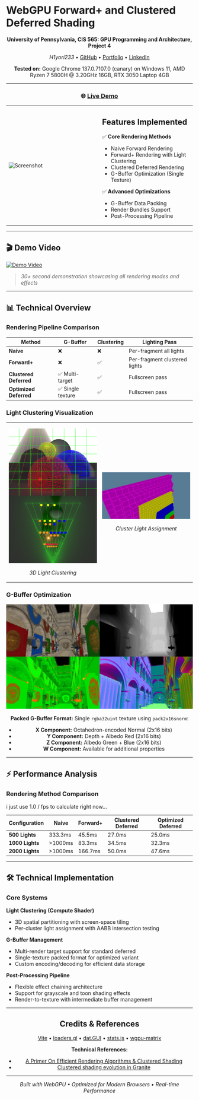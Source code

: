 WebGPU Forward+ and Clustered Deferred Shading
======================

<div align="center">

**University of Pennsylvania, CIS 565: GPU Programming and Architecture, Project 4**

*H1yori233* • [GitHub](https://github.com/H1yori233) • [Portfolio](https://h1yori233.github.io) • [LinkedIn](https://www.linkedin.com/in/kaiqin-kong-4709b0357/)

**Tested on:** Google Chrome 137.0.7107.0 (canary) on Windows 11, AMD Ryzen 7 5800H @ 3.20GHz 16GB, RTX 3050 Laptop 4GB

---

### 🌐 [**Live Demo**](https://h1yori233.github.io/WebGPU-Forward-Plus-and-Clustered-Deferred/)

</div>

<table>
<tr>
<td width="50%">

![Screenshot](img/screenshot.png)

</td>
<td width="50%">

## Features Implemented

✅ **Core Rendering Methods**
- Naive Forward Rendering
- Forward+ Rendering with Light Clustering
- Clustered Deferred Rendering
- G-Buffer Optimization (Single Texture)

✅ **Advanced Optimizations**
- G-Buffer Data Packing 
- Render Bundles Support
- Post-Processing Pipeline

</td>
</tr>
</table>

---

## 🎬 Demo Video

[![Demo Video](img/screenshot.png)](TODO)

> *30+ second demonstration showcasing all rendering modes and effects*

---

## 📊 Technical Overview

### Rendering Pipeline Comparison

<div align="center">

| Method | G-Buffer | Clustering | Lighting Pass |
|--------|----------|------------|---------------|
| **Naive** | ❌ | ❌ | Per-fragment all lights |
| **Forward+** | ❌ | ✅ | Per-fragment clustered lights |
| **Clustered Deferred** | ✅ Multi-target | ✅ | Fullscreen pass |
| **Optimized Deferred** | ✅ Single texture | ✅ | Fullscreen pass |

</div>

### Light Clustering Visualization

<table>
<tr>
<td width="50%">

![Clustering](img/clustering.png)
<p align="center"><em>3D Light Clustering</em></p>

</td>
<td width="50%">

![Cluster Set](img/cluster_set.png)
<p align="center"><em>Cluster Light Assignment</em></p>

</td>
</tr>
</table>

### G-Buffer Optimization

<div align="center">

![G-Buffer](img/g-buffer.png)

**Packed G-Buffer Format:** Single `rgba32uint` texture using `pack2x16snorm`:
- **X Component:** Octahedron-encoded Normal (2x16 bits)
- **Y Component:** Depth + Albedo Red (2x16 bits)
- **Z Component:** Albedo Green + Blue (2x16 bits)
- **W Component:** Available for additional properties

</div>

---

## ⚡ Performance Analysis

### Rendering Method Comparison
i just use 1.0 / fps to calculate right now...
<div align="center">

| Configuration | Naive | Forward+ | Clustered Deferred | Optimized Deferred |
|---------------|-------|----------|-------------------|-------------------|
| **500 Lights** | 333.3ms | 45.5ms | 27.0ms | 25.0ms |
| **1000 Lights** | >1000ms | 83.3ms | 34.5ms | 32.3ms |
| **2000 Lights** | >1000ms | 166.7ms | 50.0ms | 47.6ms |

</div>

---

## 🛠️ Technical Implementation

### Core Systems

**Light Clustering (Compute Shader)**
- 3D spatial partitioning with screen-space tiling
- Per-cluster light assignment with AABB intersection testing

**G-Buffer Management**
- Multi-render target support for standard deferred
- Single-texture packed format for optimized variant
- Custom encoding/decoding for efficient data storage

**Post-Processing Pipeline**
- Flexible effect chaining architecture
- Support for grayscale and toon shading effects
- Render-to-texture with intermediate buffer management

---

<div align="center">

## Credits & References

[Vite](https://vitejs.dev/) • [loaders.gl](https://loaders.gl/) • [dat.GUI](https://github.com/dataarts/dat.gui) • [stats.js](https://github.com/mrdoob/stats.js) • [wgpu-matrix](https://github.com/greggman/wgpu-matrix)

**Technical References:**
- [A Primer On Efficient Rendering Algorithms & Clustered Shading](https://www.aortiz.me/2018/12/21/CG.html)
- [Clustered shading evolution in Granite](https://themaister.net/blog/2020/01/10/clustered-shading-evolution-in-granite/)

---

*Built with WebGPU • Optimized for Modern Browsers • Real-time Performance*

</div>
